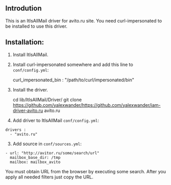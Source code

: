 ## Introdution

This is an ItIsAllMail driver for avito.ru site. You need curl-impersonated to be installed to use this driver.

## Installation:

1) Install ItIsAllMail.
2) Install curl-impersonated somewhere and add this line to `conf/config.yml`:

    curl_impersonated_bin : "/path/to/curl/impersonated/bin"
    
2) Install the driver.

    cd lib/ItIsAllMail/Driver/
    git clone https://github.com/yalexwander/https://github.com/yalexwander/iam-driver-avito.ru avito.ru

3) Add driver to ItIsAllMail `conf/config.yml`:

```
drivers :
  - "avito.ru"
```

3) Add source in `conf/sources.yml`:

```
- url: "http://avitor.ru/some/search/url"
  mailbox_base_dir: /tmp
  mailbox: mailbox_avito
```

You must obtain URL from the browser by executing some search. After you apply all needed filters just copy the URL.
